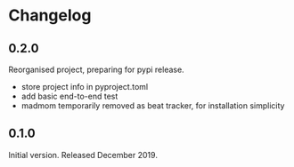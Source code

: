 # Changelog

## 0.2.0

Reorganised project, preparing for pypi release.
- store project info in pyproject.toml
- add basic end-to-end test
- madmom temporarily removed as beat tracker, for installation simplicity

## 0.1.0

Initial version. Released December 2019.